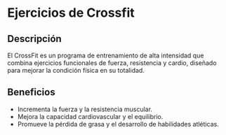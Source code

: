 # Ejercicios de Crossfit
## Descripción
El CrossFit es un programa de entrenamiento de alta intensidad que combina ejercicios funcionales de fuerza, resistencia y cardio, diseñado para mejorar la condición física en su totalidad.

## Beneficios
- Incrementa la fuerza y la resistencia muscular.
- Mejora la capacidad cardiovascular y el equilibrio.
- Promueve la pérdida de grasa y el desarrollo de habilidades atléticas.